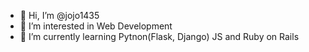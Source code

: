 - 👋 Hi, I’m @jojo1435
- 👀 I’m interested in Web Development
- 🌱 I’m currently learning Pytnon(Flask, Django) JS and Ruby on Rails

